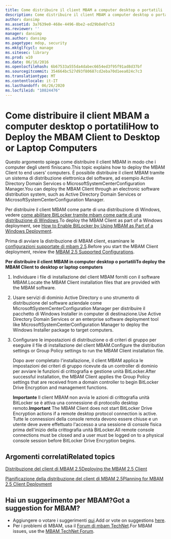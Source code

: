 ```yaml
---
title: Come distribuire il client MBAM a computer desktop o portatili
description: Come distribuire il client MBAM a computer desktop o portatili
author: dansimp
ms.assetid: 3a7639e0-468e-4496-8be2-ed29b8e07c53
ms.reviewer: ''
manager: dansimp
ms.author: dansimp
ms.pagetype: mdop, security
ms.mktglfcycl: manage
ms.sitesec: library
ms.prod: w10
ms.date: 06/16/2016
ms.openlocfilehash: 6b67533a555da4dabec6654ed3f95f91ad8d37bf
ms.sourcegitcommit: 354664bc527d93f80687cd2eba70d1eea024c7c3
ms.translationtype: MT
ms.contentlocale: it-IT
ms.lasthandoff: 06/26/2020
ms.locfileid: "10824476"
---
```

# <span data-ttu-id="5d0e2-103">Come distribuire il client MBAM a computer desktop o portatili</span><span class="sxs-lookup"><span data-stu-id="5d0e2-103">How to Deploy the MBAM Client to Desktop or Laptop Computers</span></span>


<span data-ttu-id="5d0e2-104">Questo argomento spiega come distribuire il client MBAM in modo che i computer degli utenti finiscano.</span><span class="sxs-lookup"><span data-stu-id="5d0e2-104">This topic explains how to deploy the MBAM Client to end users’ computers.</span></span> <span data-ttu-id="5d0e2-105">È possibile distribuire il client MBAM tramite un sistema di distribuzione elettronica del software, ad esempio Active Directory Domain Services o MicrosoftSystemCenterConfiguration Manager.</span><span class="sxs-lookup"><span data-stu-id="5d0e2-105">You can deploy the MBAM Client through an electronic software distribution system, such as Active Directory Domain Services or MicrosoftSystemCenterConfiguration Manager.</span></span>

<span data-ttu-id="5d0e2-106">Per distribuire il client MBAM come parte di una distribuzione di Windows, vedere [come abilitare BitLocker tramite mbam come parte di una distribuzione di Windows](how-to-enable-bitlocker-by-using-mbam-as-part-of-a-windows-deploymentmbam-25.md).</span><span class="sxs-lookup"><span data-stu-id="5d0e2-106">To deploy the MBAM Client as part of a Windows deployment, see [How to Enable BitLocker by Using MBAM as Part of a Windows Deployment](how-to-enable-bitlocker-by-using-mbam-as-part-of-a-windows-deploymentmbam-25.md).</span></span>

<span data-ttu-id="5d0e2-107">Prima di avviare la distribuzione di MBAM client, esaminare le [configurazioni supportate di mbam 2,5](mbam-25-supported-configurations.md).</span><span class="sxs-lookup"><span data-stu-id="5d0e2-107">Before you start the MBAM Client deployment, review the [MBAM 2.5 Supported Configurations](mbam-25-supported-configurations.md).</span></span>

**<span data-ttu-id="5d0e2-108">Per distribuire il client MBAM in computer desktop o portatili</span><span class="sxs-lookup"><span data-stu-id="5d0e2-108">To deploy the MBAM Client to desktop or laptop computers</span></span>**

1.  <span data-ttu-id="5d0e2-109">Individuare i file di installazione del client MBAM forniti con il software MBAM.</span><span class="sxs-lookup"><span data-stu-id="5d0e2-109">Locate the MBAM Client installation files that are provided with the MBAM software.</span></span>

2.  <span data-ttu-id="5d0e2-110">Usare servizi di dominio Active Directory o uno strumento di distribuzione del software aziendale come MicrosoftSystemCenterConfiguration Manager per distribuire il pacchetto di Windows Installer in computer di destinazione.</span><span class="sxs-lookup"><span data-stu-id="5d0e2-110">Use Active Directory Domain Services or an enterprise software deployment tool like MicrosoftSystemCenterConfiguration Manager to deploy the Windows Installer package to target computers.</span></span>

3.  <span data-ttu-id="5d0e2-111">Configurare le impostazioni di distribuzione o di criteri di gruppo per eseguire il file di installazione del client MBAM.</span><span class="sxs-lookup"><span data-stu-id="5d0e2-111">Configure the distribution settings or Group Policy settings to run the MBAM Client installation file.</span></span>

    <span data-ttu-id="5d0e2-112">Dopo aver completato l'installazione, il client MBAM applica le impostazioni dei criteri di gruppo ricevute da un controller di dominio per avviare le funzioni di crittografia e gestione unità BitLocker.</span><span class="sxs-lookup"><span data-stu-id="5d0e2-112">After successful installation, the MBAM Client applies the Group Policy settings that are received from a domain controller to begin BitLocker Drive Encryption and management functions.</span></span>

    <span data-ttu-id="5d0e2-113">**Importante**  Il client MBAM non avvia le azioni di crittografia unità BitLocker se è attiva una connessione di protocollo desktop remoto.</span><span class="sxs-lookup"><span data-stu-id="5d0e2-113">**Important** The MBAM Client does not start BitLocker Drive Encryption actions if a remote desktop protocol connection is active.</span></span> <span data-ttu-id="5d0e2-114">Tutte le connessioni della console remota devono essere chiuse e un utente deve avere effettuato l'accesso a una sessione di console fisica prima dell'inizio della crittografia unità BitLocker.</span><span class="sxs-lookup"><span data-stu-id="5d0e2-114">All remote console connections must be closed and a user must be logged on to a physical console session before BitLocker Drive Encryption begins.</span></span>

     


## <span data-ttu-id="5d0e2-115">Argomenti correlati</span><span class="sxs-lookup"><span data-stu-id="5d0e2-115">Related topics</span></span>
[<span data-ttu-id="5d0e2-116">Distribuzione del client di MBAM 2.5</span><span class="sxs-lookup"><span data-stu-id="5d0e2-116">Deploying the MBAM 2.5 Client</span></span>](deploying-the-mbam-25-client.md)

[<span data-ttu-id="5d0e2-117">Pianificazione della distribuzione del client di MBAM 2.5</span><span class="sxs-lookup"><span data-stu-id="5d0e2-117">Planning for MBAM 2.5 Client Deployment</span></span>](planning-for-mbam-25-client-deployment.md)

 

## <span data-ttu-id="5d0e2-118">Hai un suggerimento per MBAM?</span><span class="sxs-lookup"><span data-stu-id="5d0e2-118">Got a suggestion for MBAM?</span></span>
- <span data-ttu-id="5d0e2-119">Aggiungere o votare i suggerimenti [qui](http://mbam.uservoice.com/forums/268571-microsoft-bitlocker-administration-and-monitoring).</span><span class="sxs-lookup"><span data-stu-id="5d0e2-119">Add or vote on suggestions [here](http://mbam.uservoice.com/forums/268571-microsoft-bitlocker-administration-and-monitoring).</span></span> 
- <span data-ttu-id="5d0e2-120">Per i problemi di MBAM, usa il [Forum di mbam TechNet](https://social.technet.microsoft.com/Forums/home?forum=mdopmbam).</span><span class="sxs-lookup"><span data-stu-id="5d0e2-120">For MBAM issues, use the [MBAM TechNet Forum](https://social.technet.microsoft.com/Forums/home?forum=mdopmbam).</span></span> 





